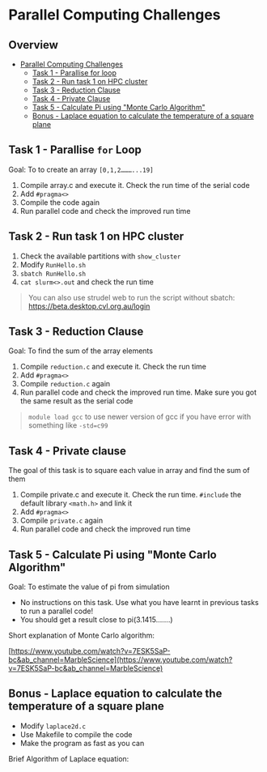 # Parallel Computing Challenges

## Overview

- [Parallel Computing Challenges](#parallel-computing-challenges)
  - [Task 1 - Parallise for loop](#task-1---parallise-for-loop)
  - [Task 2 - Run task 1 on HPC cluster](#task-2---run-task-1-on-hpc-cluster)
  - [Task 3 - Reduction Clause](#task-3---reduction-clause)
  - [Task 4 - Private Clause](#task-4---private-clause)
  - [Task 5 - Calculate Pi using "Monte Carlo Algorithm"](#task-5---calculate-pi-using-monte-carlo-algorithm)
  - [Bonus - Laplace equation to calculate the temperature of a square plane](#bonus---laplace-equation-to-calculate-the-temperature-of-a-square-plane)

## Task 1 - Parallise `for` Loop

Goal: To to create an array `[0,1,2………...19]`

1. Compile array.c and execute it. Check the run time of the serial code
2. Add `#pragma<>` 
3. Compile the code again
4. Run parallel code and check the improved run time

## Task 2 - Run task 1 on HPC cluster

1.  Check the available partitions with `show_cluster`
2.  Modify `RunHello.sh `
3.  `sbatch RunHello.sh`
4.  `cat slurm<>.out` and check the run time

>You can also use strudel web to run the script without sbatch: https://beta.desktop.cvl.org.au/login  

## Task 3 - Reduction Clause

Goal: To find the sum of the array elements

1.  Compile `reduction.c` and execute it. Check the run time
2.  Add `#pragma<>`
3.  Compile `reduction.c` again
4.  Run parallel code and check the improved run time. Make sure you got the same result as the serial code

>`module load gcc` to use newer version of gcc if you have error with something like `-std=c99`

## Task 4 - Private clause

The goal of this task is to square each value in array and find the sum of them
1.  Compile private.c and execute it. Check the run time. `#include` the default library `<math.h>` and link it
2.  Add `#pragma<>`
3.  Compile `private.c` again
4.  Run parallel code and check the improved run time

## Task 5 - Calculate Pi using "Monte Carlo Algorithm"

Goal:  To estimate the value of pi from simulation

-   No instructions on this task. Use what you have learnt in previous tasks to run a parallel code!
-   You should get a result close to pi(3.1415…….)

Short explanation of Monte Carlo algorithm:

[https://www.youtube.com/watch?v=7ESK5SaP-bc&ab_channel=MarbleScience](https://www.youtube.com/watch?v=7ESK5SaP-bc&ab_channel=MarbleScience)

## Bonus - Laplace equation to calculate the temperature of a square plane

- Modify `laplace2d.c`
- Use Makefile to compile the code
- Make the program as fast as you can

Brief Algorithm of Laplace equation:
